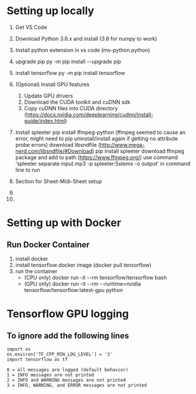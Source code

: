 # Setting up locally

1. Get VS Code
2. Download Python 3.8.x and install (3.8 for numpy to work)
4. Install python extension in vs code (ms-python.python)
5. upgrade pip
	py -m pip install --upgrade pip
6. install tensorflow
	py -m pip install tensorflow
7. (Optional) Install GPU features
	1. Update GPU drivers
	2. Download the CUDA toolkit and cuDNN sdk
	3. Copy cuDNN files into CUDA directory (https://docs.nvidia.com/deeplearning/cudnn/install-guide/index.html)
8. Install spleeter
	pip install ffmpeg-python (ffmpeg seemed to cause an error, might need to pip uninstall/install again if getting no attribute probe errors)
	download libsndfile (http://www.mega-nerd.com/libsndfile/#Download)
	pip install spleeter
	download ffmpeg package and add to path (https://www.ffmpeg.org/)
	use command 'spleeter separate input.mp3 -p spleeter:5stems -o output' in command line to run

9.  Section for Sheet-Midi-Sheet setup
10. 
11. 

# Setting up with Docker

## Run Docker Container
1. install docker
2. install tensorflow docker image (docker pull tensorflow)
3. run the container
	- (CPU only) docker run -it --rm tensorflow/tensorflow bash
	- (GPU only) docker run -it --rm --runtime=nvidia tensorflow/tensorflow:latest-gpu python

# Tensorflow GPU logging
## To ignore add the following lines
	import os
	os.environ['TF_CPP_MIN_LOG_LEVEL'] = '3' 
	import tensorflow as tf

	0 = all messages are logged (default behavior)
	1 = INFO messages are not printed
	2 = INFO and WARNING messages are not printed
	3 = INFO, WARNING, and ERROR messages are not printed